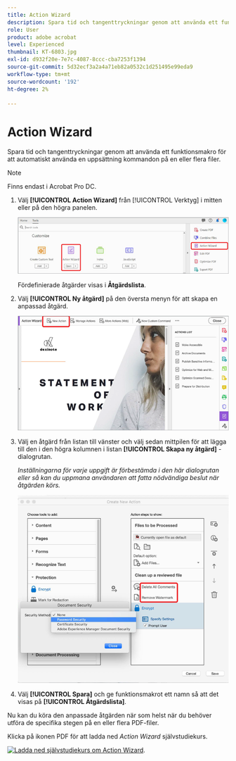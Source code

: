 ```yaml
---
title: Action Wizard
description: Spara tid och tangenttryckningar genom att använda ett funktionsmakro för att automatiskt lägga till en uppsättning kommandon i en eller flera filer
role: User
product: adobe acrobat
level: Experienced
thumbnail: KT-6803.jpg
exl-id: d932f20e-7e7c-4087-8ccc-cba7253f1394
source-git-commit: 5d32ecf3a2a4a71eb82a0532c1d251495e99eda9
workflow-type: tm+mt
source-wordcount: '192'
ht-degree: 2%

---
```


# Action Wizard

Spara tid och tangenttryckningar genom att använda ett funktionsmakro för att automatiskt använda en uppsättning kommandon på en eller flera filer.

>[!NOTE]
>
>Finns endast i Acrobat Pro DC.

1. Välj **[!UICONTROL Action Wizard]** från [!UICONTROL Verktyg] i mitten eller på den högra panelen.

   ![Action Wizard steg 1](../assets/ActionWizard_1.png)

   Fördefinierade åtgärder visas i **Åtgärdslista**.

1. Välj **[!UICONTROL Ny åtgärd]** på den översta menyn för att skapa en anpassad åtgärd.

   ![Action Wizard steg 2](../assets/ActionWizard_2.png)

1. Välj en åtgärd från listan till vänster och välj sedan mittpilen för att lägga till den i den högra kolumnen i listan **[!UICONTROL Skapa ny åtgärd]** -dialogrutan.

   *Inställningarna för varje uppgift är förbestämda i den här dialogrutan eller så kan du uppmana användaren att fatta nödvändiga beslut när åtgärden körs.*

   ![Action Wizard steg 3](../assets/ActionWizard_3.png)

1. Välj **[!UICONTROL Spara]** och ge funktionsmakrot ett namn så att det visas på **[!UICONTROL Åtgärdslista]**.

Nu kan du köra den anpassade åtgärden när som helst när du behöver utföra de specifika stegen på en eller flera PDF-filer.

Klicka på ikonen PDF för att ladda ned *Action Wizard* självstudiekurs.

[![Ladda ned självstudiekurs om Action Wizard](../assets/acrobat_PDF_96.png)](../assets/AcrobatDCActionWizard.pdf).
